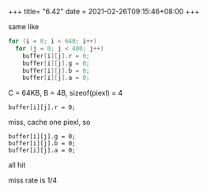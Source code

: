 +++
title= "6.42"
date = 2021-02-26T09:15:46+08:00
+++

same like

```c
for (i = 0; i < 640; i++)
  for (j = 0; j < 480; j++)
    buffer[i][j].r = 0;
    buffer[i][j].g = 0;
    buffer[i][j].b = 0;
    buffer[i][j].a = 0;
```

C = 64KB, B = 4B, sizeof(piexl) = 4

    buffer[i][j].r = 0;

miss, cache one piexl, so

    buffer[i][j].g = 0;
    buffer[i][j].b = 0;
    buffer[i][j].a = 0;

all hit

miss rate is 1/4
